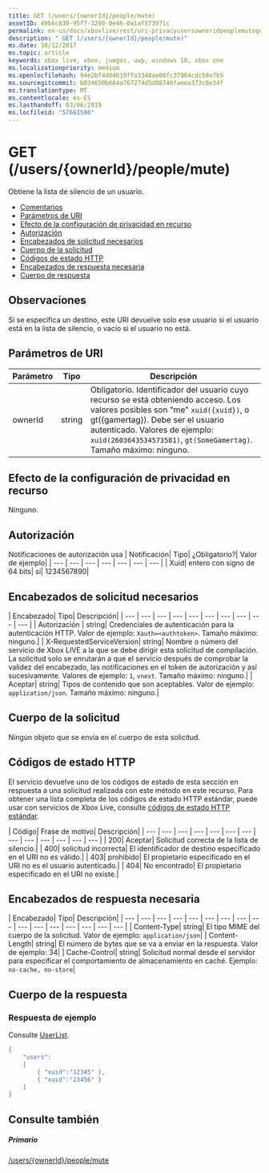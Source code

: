 ```yaml
---
title: GET (/users/{ownerId}/people/mute)
assetID: 49b6c830-95f7-3200-0e46-0a1af573971c
permalink: en-us/docs/xboxlive/rest/uri-privacyusersowneridpeoplemuteget.html
description: " GET (/users/{ownerId}/people/mute)"
ms.date: 10/12/2017
ms.topic: article
keywords: xbox live, xbox, juegos, uwp, windows 10, xbox one
ms.localizationpriority: medium
ms.openlocfilehash: 94e2bf4d04619ffa3348ae08fc37964cdc58e7b5
ms.sourcegitcommit: b034650b684a767274d5d88746faeea373c8e34f
ms.translationtype: MT
ms.contentlocale: es-ES
ms.lasthandoff: 03/06/2019
ms.locfileid: "57661590"
---
```

# <a name="get-usersowneridpeoplemute"></a>GET (/users/{ownerId}/people/mute)
Obtiene la lista de silencio de un usuario.

  * [Comentarios](#ID4EQ)
  * [Parámetros de URI](#ID4EZ)
  * [Efecto de la configuración de privacidad en recurso](#ID4EEB)
  * [Autorización](#ID4ENB)
  * [Encabezados de solicitud necesarios](#ID4ESC)
  * [Cuerpo de la solicitud](#ID4EPE)
  * [Códigos de estado HTTP](#ID4E1E)
  * [Encabezados de respuesta necesaria](#ID4E3G)
  * [Cuerpo de respuesta](#ID4ETAAC)

<a id="ID4EQ"></a>


## <a name="remarks"></a>Observaciones

Si se especifica un destino, este URI devuelve solo ese usuario si el usuario está en la lista de silencio, o vacío si el usuario no está.

<a id="ID4EZ"></a>


## <a name="uri-parameters"></a>Parámetros de URI

| Parámetro| Tipo| Descripción|
| --- | --- | --- |
| ownerId| string| Obligatorio. Identificador del usuario cuyo recurso se está obteniendo acceso. Los valores posibles son "me" <code>xuid({xuid})</code>, o gt({gamertag}). Debe ser el usuario autenticado. Valores de ejemplo: <code>xuid(2603643534573581)</code>, <code>gt(SomeGamertag)</code>. Tamaño máximo: ninguno. |

<a id="ID4EEB"></a>


## <a name="effect-of-privacy-settings-on-resource"></a>Efecto de la configuración de privacidad en recurso

Ninguno.

<a id="ID4ENB"></a>


## <a name="authorization"></a>Autorización

Notificaciones de autorización usa | Notificación| Tipo| ¿Obligatorio?| Valor de ejemplo|
| --- | --- | --- | --- | --- | --- | --- |
| Xuid| entero con signo de 64 bits| sí| 1234567890|

<a id="ID4ESC"></a>


## <a name="required-request-headers"></a>Encabezados de solicitud necesarios

| Encabezado| Tipo| Descripción|
| --- | --- | --- | --- | --- | --- | --- | --- | --- | --- |
| Autorización | string| Credenciales de autenticación para la autenticación HTTP. Valor de ejemplo: <code>Xauth=&lt;authtoken></code>. Tamaño máximo: ninguno.|
| X-RequestedServiceVersion| string| Nombre o número del servicio de Xbox LIVE a la que se debe dirigir esta solicitud de compilación. La solicitud solo se enrutarán a que el servicio después de comprobar la validez del encabezado, las notificaciones en el token de autorización y así sucesivamente. Valores de ejemplo: <code>1</code>, <code>vnext</code>. Tamaño máximo: ninguno.|
| Aceptar| string| Tipos de contenido que son aceptables. Valor de ejemplo: <code>application/json</code>. Tamaño máximo: ninguno.|

<a id="ID4EPE"></a>


## <a name="request-body"></a>Cuerpo de la solicitud

Ningún objeto que se envía en el cuerpo de esta solicitud.

<a id="ID4E1E"></a>


## <a name="http-status-codes"></a>Códigos de estado HTTP

El servicio devuelve uno de los códigos de estado de esta sección en respuesta a una solicitud realizada con este método en este recurso. Para obtener una lista completa de los códigos de estado HTTP estándar, puede usar con servicios de Xbox Live, consulte [códigos de estado HTTP estándar](../../additional/httpstatuscodes.md).

| Código| Frase de motivo| Descripción|
| --- | --- | --- | --- | --- | --- | --- | --- | --- | --- | --- | --- | --- |
| 200| Aceptar| Solicitud correcta de la lista de silencio.|
| 400| solicitud incorrecta| El identificador de destino especificado en el URI no es válido.|
| 403| prohibido| El propietario especificado en el URI no es el usuario autenticado.|
| 404| No encontrado| El propietario especificado en el URI no existe.|

<a id="ID4E3G"></a>


## <a name="required-response-headers"></a>Encabezados de respuesta necesaria

| Encabezado| Tipo| Descripción|
| --- | --- | --- | --- | --- | --- | --- | --- | --- | --- | --- | --- | --- | --- | --- | --- |
| Content-Type| string| El tipo MIME del cuerpo de la solicitud. Valor de ejemplo: <code>application/json</code>|
| Content-Length| string| El número de bytes que se va a enviar en la respuesta. Valor de ejemplo: 34|
| Cache-Control| string| Solicitud normal desde el servidor para especificar el comportamiento de almacenamiento en caché. Ejemplo: <code>no-cache, no-store</code>|

<a id="ID4ETAAC"></a>


## <a name="response-body"></a>Cuerpo de la respuesta

<a id="ID4EZAAC"></a>


### <a name="sample-response"></a>Respuesta de ejemplo

Consulte [UserList](../../json/json-userlist.md).


```cpp
{
    "users":
    [
        { "xuid":"12345" },
        { "xuid":"23456" }
    ]
}

```


<a id="ID4EJBAC"></a>


## <a name="see-also"></a>Consulte también

<a id="ID4ELBAC"></a>


##### <a name="parent"></a>Primario

[/users/{ownerId}/people/mute](uri-privacyusersowneridpeoplemute.md)
